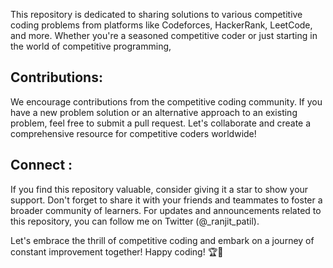 <p>This repository is dedicated to sharing solutions to various competitive coding problems from platforms like Codeforces, HackerRank, LeetCode, and more. Whether you're a seasoned competitive coder or just starting in the world of competitive programming, </p>
<h2>Contributions: </h2>
<p>We encourage contributions from the competitive coding community. 
If you have a new problem solution or an alternative approach to an existing problem, 
feel free to submit a pull request. Let's collaborate and create a comprehensive resource for competitive coders worldwide!</p>
<h2>Connect :</h2>
<p>
If you find this repository valuable, consider giving it a star to show your support. 
Don't forget to share it with your friends and teammates to foster a broader community of learners. 
For updates and announcements related to this repository, you can follow me on Twitter (@_ranjit_patil).</p>
<p>Let's embrace the thrill of competitive coding and embark on a journey of constant improvement together! Happy coding! 🏆🚀</p>




